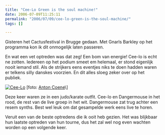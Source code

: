 ```yaml
---
title: "Cee-Lo Green is the soul machine!"
date: 2006-07-09T11:25:11
permalink: "2006/07/09/cee-lo-green-is-the-soul-machine/"
tags: []

---
```

Gisteren het Cactusfestival in Brugge gedaan. Met Gnarls Barkley op het programma kon ik dit onmogelijk laten passeren.

En wat een vet optreden was dat zeg! Een bom van energie! Cee-lo is echt ne zotten. Iedereen op het podium smeet em helemaal, er stond eigenlijk nooit iemand stil. Als de strijkers eens eventjes niks te doen hadden waren er telkens silly danskes voorzien. En dit alles sloeg zeker over op het publiek.

[![Cee-Lo](http://www.antoncoene.be/cactusfestival/dag2/7/8.jpg "Cee-Lo")](http://www.antoncoene.be/cactusfestival/dag2/7/index.html "http://www.antoncoene.be/cactusfestival/dag2/7/index.html") \[foto: [Anton Coene](http://www.antoncoene.be/cactusfestival/dag2/7/index.html "http://www.antoncoene.be/cactusfestival/dag2/7/index.html")\]

Deze keer waren ze in een judo/karate outfit. Cee-lo en Dangermouse in het rood, de rest van de live groep in het wit. Dangermouse zat trug achter een resem synths. Best wel leuk om dat gesampelde werk eens live te horen.

Veruit een van de beste optredens die ik ooit heb gezien. Het was blijkbaar hun laatste optreden van hun tourne, dus het zal wel nog even wachten worden op een volgende keer.
